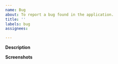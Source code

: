 ```yaml
---
name: Bug
about: To report a bug found in the application.
title: ''
labels: bug
assignees: 

---
```


**Description**

<!-- A brief description of the question or issue, also include what you tried and what didn't work, and the priority of this issue. -->

**Screenshots**

<!-- Please add a screenshot if applicable -->



